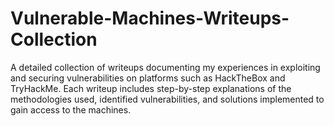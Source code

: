 # Vulnerable-Machines-Writeups-Collection
A detailed collection of writeups documenting my experiences in exploiting and securing vulnerabilities on platforms such as HackTheBox and TryHackMe. Each writeup includes step-by-step explanations of the methodologies used, identified vulnerabilities, and solutions implemented to gain access to the machines.
